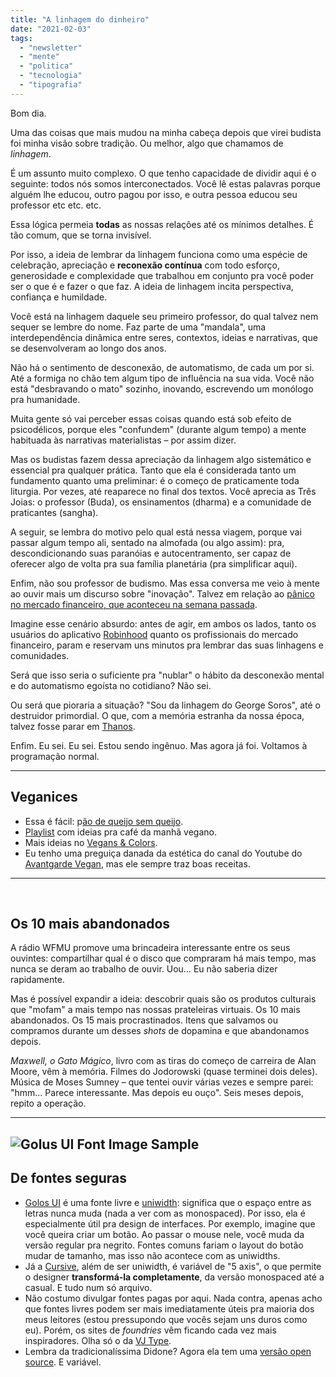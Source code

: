 ```yaml
---
title: "A linhagem do dinheiro"
date: "2021-02-03"
tags: 
  - "newsletter"
  - "mente"
  - "politica"
  - "tecnologia"
  - "tipografia"
---
```


Bom dia.

Uma das coisas que mais mudou na minha cabeça depois que virei budista foi minha visão sobre tradição. Ou melhor, algo que chamamos de _linhagem_.

É um assunto muito complexo. O que tenho capacidade de dividir aqui é o seguinte: todos nós somos interconectados. Você lê estas palavras porque alguém lhe educou, outro pagou por isso, e outra pessoa educou seu professor etc etc. etc.

Essa lógica permeia **todas** as nossas relações até os mínimos detalhes. É tão comum, que se torna invisível.

Por isso, a ideia de lembrar da linhagem funciona como uma espécie de celebração, apreciação e **reconexão contínua** com todo esforço, generosidade e complexidade que trabalhou em conjunto pra você poder ser o que é e fazer o que faz. A ideia de linhagem incita perspectiva, confiança e humildade.

Você está na linhagem daquele seu primeiro professor, do qual talvez nem sequer se lembre do nome. Faz parte de uma "mandala", uma interdependência dinâmica entre seres, contextos, ideias e narrativas, que se desenvolveram ao longo dos anos.

Não há o sentimento de desconexão, de automatismo, de cada um por si. Até a formiga no chão tem algum tipo de influência na sua vida. Você não está "desbravando o mato" sozinho, inovando, escrevendo um monólogo pra humanidade.

Muita gente só vai perceber essas coisas quando está sob efeito de psicodélicos, porque eles "confundem" (durante algum tempo) a mente habituada às narrativas materialistas – por assim dizer.

Mas os budistas fazem dessa apreciação da linhagem algo sistemático e essencial pra qualquer prática. Tanto que ela é considerada tanto um fundamento quanto uma preliminar: é o começo de praticamente toda liturgia. Por vezes, até reaparece no final dos textos. Você aprecia as Três Joias: o professor (Buda), os ensinamentos (dharma) e a comunidade de praticantes (sangha).

A seguir, se lembra do motivo pelo qual está nessa viagem, porque vai passar algum tempo ali, sentado na almofada (ou algo assim): pra, descondicionando suas paranóias e autocentramento, ser capaz de oferecer algo de volta pra sua família planetária (pra simplificar aqui).

Enfim, não sou professor de budismo. Mas essa conversa me veio à mente ao ouvir mais um discurso sobre "inovação". Talvez em relação ao [pânico no mercado financeiro, que aconteceu na semana passada](https://www.vox.com/the-goods/22249458/gamestop-stock-wallstreetbets-reddit-citron).

Imagine esse cenário absurdo: antes de agir, em ambos os lados, tanto os usuários do aplicativo [Robinhood](https://www.vox.com/recode/22254270/robinhood-gamestop-amc-block-wallstreetbets-day-trading) quanto os profissionais do mercado financeiro, param e reservam uns minutos pra lembrar das suas linhagens e comunidades.

Será que isso seria o suficiente pra "nublar" o hábito da desconexão mental e do automatismo egoísta no cotidiano? Não sei.

Ou será que pioraria a situação? "Sou da linhagem do George Soros", até o destruidor primordial. O que, com a memória estranha da nossa época, talvez fosse parar em [Thanos](https://en.wikipedia.org/wiki/Thanos).

Enfim. Eu sei. Eu sei. Estou sendo ingênuo. Mas agora já foi. Voltamos à programação normal.

* * *

## Veganices

- Essa é fácil: p[ão de queijo sem queijo](https://youtu.be/FmEIo4P1wFM).
- [Playlist](https://www.youtube.com/playlist?list=PLuH00Sf9_CgKkIFl_rwTSKsbshDNl2YWb&disable_polymer=true) com ideias pra café da manhã vegano.
- Mais ideias no [Vegans & Colors](https://veganandcolors.com/index.php/pt/2018/09/18/5-ideias-de-cafe-da-manha-vegano-doce-e-salgado/).
- Eu tenho uma preguiça danada da estética do canal do Youtube do [Avantgarde Vegan](https://www.youtube.com/channel/UCF-ACPYNN0oXD4ihS5mbbmw), mas ele sempre traz boas receitas.

* * *

 

## Os 10 mais abandonados

A rádio WFMU promove uma brincadeira interessante entre os seus ouvintes: compartilhar qual é o disco que compraram há mais tempo, mas nunca se deram ao trabalho de ouvir. Uou… Eu não saberia dizer rapidamente.

Mas é possível expandir a ideia: descobrir quais são os produtos culturais que "mofam" a mais tempo nas nossas prateleiras virtuais. Os 10 mais abandonados. Os 15 mais procrastinados. Itens que salvamos ou compramos durante um desses _shots_ de dopamina e que abandonamos depois.

_Maxwell, o Gato Mágico_, livro com as tiras do começo de carreira de Alan Moore, vêm à memória. Filmes do Jodorowski (quase terminei dois deles). Música de Moses Sumney – que tentei ouvir várias vezes e sempre parei: "hmm… Parece interessante. Mas depois eu ouço". Seis meses depois, repito a operação.

* * *

## ![Golus UI Font Image Sample](https://i0.wp.com/eduf.me/wp-content/uploads/2021/02/Screen-Shot-2021-02-02-at-07.24.21.jpg?fit=719%2C359&ssl=1)

## De fontes seguras

- [Golos UI](https://www.paratype.com/fonts/pt/golos-ui) é uma fonte livre e [uniwidth](https://uxdesign.cc/uniwidth-typefaces-for-interface-design-b6e8078dc0f7): significa que o espaço entre as letras nunca muda (nada a ver com as monospaced). Por isso, ela é especialmente útil pra design de interfaces. Por exemplo, imagine que você queira criar um botão. Ao passar o mouse nele, você muda da versão regular pra negrito. Fontes comuns fariam o layout do botão mudar de tamanho, mas isso não acontece com as uniwidths.
- Já a [Cursive](https://www.recursive.design/), além de ser uniwidth, é variável de "5 axis", o que permite o designer **transformá-la completamente**, da versão monospaced até a casual. E tudo num só arquivo.
- Não costumo divulgar fontes pagas por aqui. Nada contra, apenas acho que fontes livres podem ser mais imediatamente úteis pra maioria dos meus leitores (estou pressupondo que vocês sejam uns duros como eu). Porém, os sites de _foundries_ vêm ficando cada vez mais inspiradores. Olha só o da [VJ Type](https://vj-type.com/).
- Lembra da tradicionalíssima Didone? Agora ela tem uma [versão open source](https://fonts.google.com/specimen/Bodoni+Moda). E variável.
